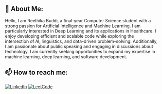 ## 💬 About Me:
Hello, I am Reethika Buddi, a final-year Computer Science student with a strong passion for Artificial Intelligence and Machine Learning. I am particularly interested in Deep Learning and its applications in Healthcare. I enjoy developing efficient and scalable code while exploring the intersection of AI, linguistics, and data-driven problem-solving. Additionally, I am passionate about public speaking and engaging in discussions about technology. I am currently seeking opportunities to expand my expertise in machine learning, deep learning, and software development.

## 📫 How to reach me:
[![LinkedIn](https://img.shields.io/badge/LinkedIn-0077B5?style=for-the-badge&logo=linkedin&logoColor=white)](linkedin.com/in/buddi-reethika-chovudary-3382a0255/) [![LeetCode](https://img.shields.io/badge/LeetCode-FFA116?style=for-the-badge&logo=leetcode&logoColor=black)](https://leetcode.com/u/reetz30/)  

<!--
**Reethz30/Reethz30** is a ✨ _special_ ✨ repository because its `README.md` (this file) appears on your GitHub profile.

Here are some ideas to get you started:

- 🔭 I’m currently working on ...
- 🌱 I’m currently learning ...
- 👯 I’m looking to collaborate on ...
- 🤔 I’m looking for help with ...
- 💬 Ask me about ...
- 📫 How to reach me: ...
- 😄 Pronouns: ...
- ⚡ Fun fact: ...
-->
